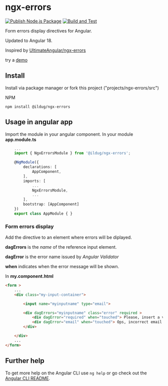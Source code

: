# ngx-errors

[![Publish Node.js Package](https://github.com/ilDug/ngx-errors/actions/workflows/npm-publish.yml/badge.svg)](https://github.com/ilDug/ngx-errors/actions/workflows/npm-publish.yml)
[![Build and Test](https://github.com/ilDug/ngx-errors/actions/workflows/build%20and%20test.yml/badge.svg)](https://github.com/ilDug/ngx-errors/actions/workflows/build%20and%20test.yml)

Form errors display directives for Angular.

Updated to Angular 18.

Inspired by [UltimateAngular/ngx-errors](https://github.com/UltimateAngular/ngx-errors)

try a [demo](https://ildug.github.io/ngx-errors/)

## Install

Install via package manager or fork this project ("projects/ngx-errors/src")

NPM 

```
npm install @ildug/ngx-errors
```

## Usage in angular app

Import the module in your angular component. In your module **app.module.ts**

``` typescript
    ...
    import { NgxErrorsModule } from '@ildug/ngx-errors';

    @NgModule({
        declarations: [
            AppComponent,
        ],
        imports: [
            ...
            NgxErrorsModule,
            ...
        ],
        bootstrap: [AppComponent]
    })
    export class AppModule { }
```

### Form errors display

Add the directive to an element where errors will be diplayed.

**dagErrors** is the *name* of the reference input element.

**dagError** is the error name issued by  *Angular Validator* 

**when** indicates when the error message will be shown.

In **my.component.html**

``` html
<form >
    ...
    <div class="my-input-container">

        <input name="myinputname" type="email">

        <div dagErrors="myinputname" class="error" required >
            <div dagError="required" when="touched"> Please, insert a value</div>
            <div dagError="email" when="touched"> Ops, incorrect email format</div>
        </div>

    </div>
    ...
</form>
```

## Further help

To get more help on the Angular CLI use `ng help` or go check out the [Angular CLI README](https://github.com/angular/angular-cli/blob/master/README.md).
